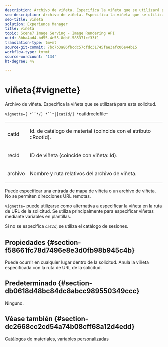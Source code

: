 ```yaml
---
description: Archivo de viñeta. Especifica la viñeta que se utilizará para esta solicitud.
seo-description: Archivo de viñeta. Especifica la viñeta que se utilizará para esta solicitud.
seo-title: viñeta
solution: Experience Manager
title: viñeta
topic: Scene7 Image Serving - Image Rendering API
uuid: 8bba4ad4-bd55-4c55-8ebf-585371cf33f1
translation-type: tm+mt
source-git-commit: 7bc7b3a86fbcdc57cfdc31745fae3afc06e44b15
workflow-type: tm+mt
source-wordcount: '134'
ht-degree: 4%

---
```



# viñeta{#vignette}

Archivo de viñeta. Especifica la viñeta que se utilizará para esta solicitud.

`vignette=[ *``*/] *``*|[catId/] *`catIdrecIdfile`*`

<table id="simpletable_432EC5501CA3431B83A762C3EE4E8DD2"> 
 <tr class="strow"> 
  <td class="stentry"> <p><span class="varname"> catId</span> </p> </td> 
  <td class="stentry"> <p>Id. de catálogo de material (coincide con el atributo <span class="codeph">::RootId</span>). </p></td> 
 </tr> 
 <tr class="strow"> 
  <td class="stentry"> <p><span class="varname"> recId</span> </p></td> 
  <td class="stentry"> <p>ID de viñeta (coincide con <span class="codeph"> viñeta::Id</span>). </p></td> 
 </tr> 
 <tr class="strow"> 
  <td class="stentry"> <p><span class="varname"> archivo</span> </p></td> 
  <td class="stentry"> <p>Nombre y ruta relativos del archivo de viñeta. </p></td> 
 </tr> 
</table>

Puede especificar una entrada de mapa de viñeta o un archivo de viñeta. No se permiten direcciones URL remotas.

`vignette=` puede utilizarse como alternativa a especificar la viñeta en la ruta de URL de la solicitud. Se utiliza principalmente para especificar viñetas mediante variables en plantillas.

Si no se especifica *`catId`*, se utiliza el catálogo de sesiones.

## Propiedades {#section-f58661fc78d7496e8e3d0fb98b945c4b}

Puede ocurrir en cualquier lugar dentro de la solicitud. Anula la viñeta especificada con la ruta de URL de la solicitud.

## Predeterminado {#section-db0618d48bc84dc8abcc989550349ccc}

Ninguno.

## Véase también {#section-dc2668cc2cd54a74b08cff68a12d4edd}

[Catálogos](../../../../../ir-api/http-protocol/image-rendering-api-ref/c-ir-http-protocol-ref/c-ir-http-protocol-syntax-and-features/c-ir-http-material-catalogs/c-ir-http-material-catalogs.md#concept-772742c1688f420a88a56f5136ad1db2) de materiales, variables  [personalizadas](../../../../../ir-api/http-protocol/image-rendering-api-ref/c-ir-http-protocol-ref/c-ir-http-protocol-syntax-and-features/c-ir-custom-variables/c-ir-custom-variables.md#concept-8a1d9a50d09a4b7b97b8c83365971f96)
